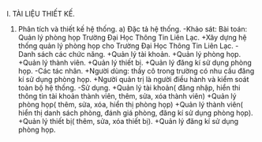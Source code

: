 ﻿I.	TÀI LIỆU THIẾT KẾ.
1.	Phân tích và thiết kế hệ thống.
a)	Đặc tả hệ thống.
	-Khảo sát:
		Bài toán: Quản lý phòng họp Trường Đại Học Thông Tin Liên Lạc.
		+Xây dựng hệ thống quản lý phòng họp cho Trường Đại Học Thông Tin Liên Lạc.
	-Danh sách các chức năng.
		+Quản lý tài khoản.
		+Quản lý phòng họp.
		+Quản lý thành viên.
		+Quản lý thiết bị.
		+Quản lý đăng kí sử dụng phòng họp.
	-Các tác nhân.
		+Người dùng: thầy cô trong trường có nhu cầu đăng kí sử dụng phòng họp.
		+Người quản trị là người điều hành và kiểm soát toàn bộ hệ thống.
	-Sử dụng.
		+Quản lý tài khoản( đăng nhập, hiển thi thông tin tài khoản thành viên, thêm, sửa, xóa thành viên)
		+Quản lý phòng họp( thêm, sửa, xóa, hiển thị phòng họp)
		+Quản lý thành viên( hiển thị danh sách phòng, đánh giá phòng, đăng kí sử dụng phòng họp).
		+Quản lý thiết bị( thêm, sửa, xóa thiết bị).
		+Quản lý đăng kí sử dụng phòng họp.



